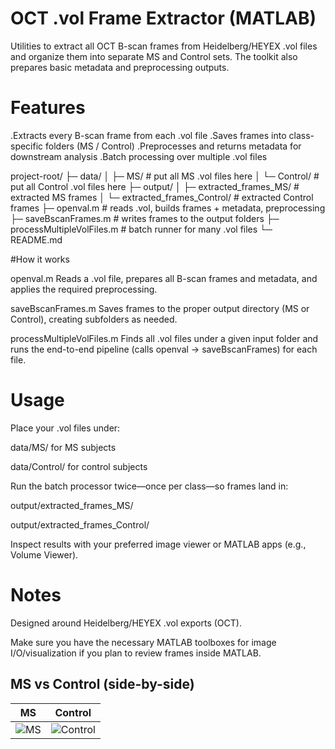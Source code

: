 # OCT .vol Frame Extractor (MATLAB)
Utilities to extract all OCT B-scan frames from Heidelberg/HEYEX .vol files and organize them into separate MS and Control sets. The toolkit also prepares basic metadata and preprocessing outputs.

# Features
.Extracts every B-scan frame from each .vol file
.Saves frames into class-specific folders (MS / Control)
.Preprocesses and returns metadata for downstream analysis
.Batch processing over multiple .vol files

project-root/
  ├─ data/
  │  ├─ MS/           # put all MS .vol files here
  │  └─ Control/      # put all Control .vol files here
  ├─ output/
  │  ├─ extracted_frames_MS/        # extracted MS frames
  │  └─ extracted_frames_Control/   # extracted Control frames
  ├─ openval.m                      # reads .vol, builds frames + metadata, preprocessing
  ├─ saveBscanFrames.m              # writes frames to the output folders
  ├─ processMultipleVolFiles.m      # batch runner for many .vol files
  └─ README.md

#How it works

openval.m
Reads a .vol file, prepares all B-scan frames and metadata, and applies the required preprocessing.

saveBscanFrames.m
Saves frames to the proper output directory (MS or Control), creating subfolders as needed.

processMultipleVolFiles.m
Finds all .vol files under a given input folder and runs the end-to-end pipeline (calls openval → saveBscanFrames) for each file.

# Usage

Place your .vol files under:

data/MS/ for MS subjects

data/Control/ for control subjects

Run the batch processor twice—once per class—so frames land in:

output/extracted_frames_MS/

output/extracted_frames_Control/

Inspect results with your preferred image viewer or MATLAB apps (e.g., Volume Viewer).

# Notes

Designed around Heidelberg/HEYEX .vol exports (OCT).

Make sure you have the necessary MATLAB toolboxes for image I/O/visualization if you plan to review frames inside MATLAB.

## MS vs Control (side-by-side)

| MS | Control |
|---|---|
| ![MS](output/extracted_frames_MS/ms01_spectralis_macula_v1_s1_R_frame_001.png) | ![Control](output/extracted_frames_Control/hc01_spectralis_macula_v1_s1_R_frame_001.png) |

